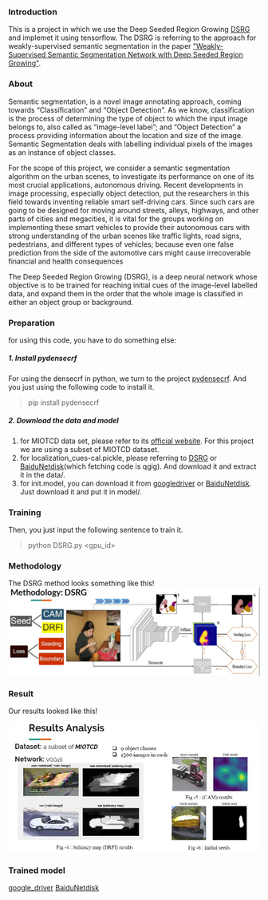 ### Introduction

This is a project in which we use the Deep Seeded Region Growing [DSRG](https://github.com/speedinghzl/DSRG) and implemet it using tensorflow. The DSRG is referring to the approach for weakly-supervised semantic segmentation in the paper ["Weakly-Supervised Semantic Segmentation Network with Deep Seeded Region Growing"](https://github.com/speedinghzl/DSRG). 

### About 

Semantic segmentation, is a novel image annotating approach, coming towards “Classification” and “Object Detection”. As we know, classification is the process of determining the type of object to which the input image belongs to, also called as “image-level label”; and “Object Detection” a process providing information about the location and size of the image. Semantic Segmentation deals with labelling individual pixels of the images as an instance of object classes.

For the scope of this project, we consider a semantic segmentation algorithm on the urban scenes, to investigate its performance on one of its most crucial applications, autonomous driving. Recent developments in image processing, especially object detection, put the researchers in this field towards inventing reliable smart self-driving cars. Since such cars are going to be designed for moving around streets, alleys, highways, and other parts of cities and megacities, it is vital for the groups working on implementing these smart vehicles to provide their autonomous cars with strong understanding of the urban scenes like traffic lights, road signs, pedestrians, and different types of vehicles; because even one false prediction from the side of the automotive cars might cause irrecoverable financial and health consequences

The Deep Seeded Region Growing (DSRG), is a deep neural network whose objective is to be trained for reaching initial cues of the image-level labelled data, and expand them in the order that the whole image is classified in either an object group or background.


### Preparation

for using this code, you have to do something else:

##### 1. Install pydensecrf

For using the densecrf in python, we turn to the project [pydensecrf](https://github.com/lucasb-eyer/pydensecrf). And you just using the following code to install it.

> pip install pydensecrf

##### 2. Download the data and model

1. for MIOTCD data set, please refer to its [official website](http://podoce.dinf.usherbrooke.ca/challenge/dataset/). For this project we are using a subset of MIOTCD dataset.
2. for localization_cues-cal.pickle, please referring to [DSRG](https://github.com/speedinghzl/DSRG) or [BaiduNetdisk](https://pan.baidu.com/s/14a94qw4nBulqqKHLMbQGUg)(which fetching code is qgig). And download it and extract it in the data/.
3. for init.model, you can download it from [googledriver](https://drive.google.com/file/d/1kxDguwRaIDm5WS6JTNzi8GO-HqKJqKnm/view) or [BaiduNetdisk](https://pan.baidu.com/s/1Q1wmAX7Do9jvvLMt3_8tFw). Just download it and put it in model/.

### Training

Then, you just input the following sentence to train it.

> python DSRG.py <gpu_id>
### Methodology 
The DSRG method looks something like this!
![DSRG Methodology](DSRG.JPG)    

### Result

Our results looked like this!

![Results](Result.JPG)

### Trained model
[google_driver](https://drive.google.com/open?id=1hlSl1EaDKWA00hvd6Ar0xDZ9uOZ7HKYu)
[BaiduNetdisk](https://pan.baidu.com/s/1vITyeBR5kxaGcOF0BHGkJA)

